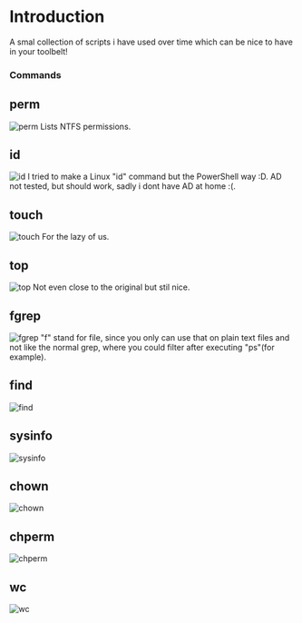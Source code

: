 # Introduction #
A smal collection of scripts i have used over time which can be nice to have in your toolbelt!

### Commands ###

## perm ##
![perm](https://github.com/seyo-IV/PowerShell-Power-User-Module/blob/main/images/fgrep.png)
Lists NTFS permissions.

## id ##
![id](https://github.com/seyo-IV/PowerShell-Power-User-Module/blob/main/images/id.png)
I tried to make a Linux "id" command but the PowerShell way :D. AD not tested, but should work, sadly i dont have AD at home :(.

## touch ##
![touch](https://github.com/seyo-IV/PowerShell-Power-User-Module/blob/main/images/touch.png)
For the lazy of us.

## top ##
![top](https://github.com/seyo-IV/PowerShell-Power-User-Module/blob/main/images/top.png)
Not even close to the original but stil nice.

## fgrep ##
![fgrep](https://github.com/seyo-IV/PowerShell-Power-User-Module/blob/main/images/fgrep.png)
"f" stand for file, since you only can use that on plain text files and not like the normal grep, where you could filter after executing "ps"(for example).

## find ##
![find](https://github.com/seyo-IV/PowerShell-Power-User-Module/blob/main/images/find.png)

## sysinfo ##
![sysinfo](https://github.com/seyo-IV/PowerShell-Power-User-Module/blob/main/images/sysinfo.png)

## chown ##
![chown](https://github.com/seyo-IV/PowerShell-Power-User-Module/blob/main/images/chown.png)

## chperm ##
![chperm](https://github.com/seyo-IV/PowerShell-Power-User-Module/blob/main/images/chperm.png)

## wc ##
![wc](https://github.com/seyo-IV/PowerShell-Power-User-Module/blob/main/images/wc.png)
